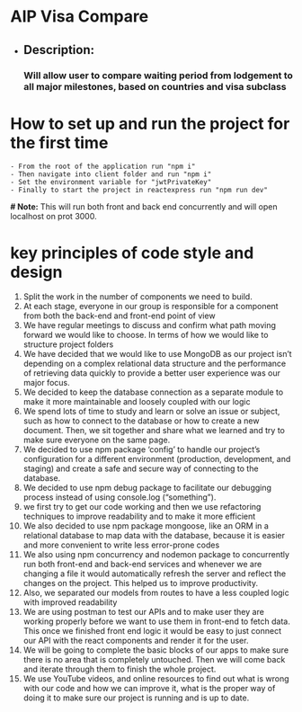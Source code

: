 # AIP Visa Compare

- ## Description:
  ### Will allow user to compare waiting period from lodgement to all major milestones, based on countries and visa subclass

# How to set up and run the project for the first time

    - From the root of the application run "npm i"
    - Then navigate into client folder and run "npm i"
    - Set the environment variable for "jwtPrivateKey"
    - Finally to start the project in reactexpress run "npm run dev"

<strong># Note:</strong> This will run both front and back end concurrently and will open localhost on prot 3000.

# key principles of code style and design

1. Split the work in the number of components we need to build.
2. At each stage, everyone in our group is responsible for a component from both the back-end and front-end point of view
3. We have regular meetings to discuss and confirm what path moving forward we would like to choose. In terms of how we would like to structure project folders
4. We have decided that we would like to use MongoDB as our project isn’t depending on a complex relational data structure and the performance of retrieving data quickly to provide a better user experience was our major focus.
5. We decided to keep the database connection as a separate module to make it more maintainable and loosely coupled with our logic
6. We spend lots of time to study and learn or solve an issue or subject, such as how to connect to the database or how to create a new document. Then, we sit together and share what we learned and try to make sure everyone on the same page.
7. We decided to use npm package ‘config’ to handle our project’s configuration for a different environment (production, development, and staging) and create a safe and secure way of connecting to the database.
8. We decided to use npm debug package to facilitate our debugging process instead of using console.log (“something”).
9. we first try to get our code working and then we use refactoring techniques to improve readability and to make it more efficient
10. We also decided to use npm package mongoose, like an ORM in a relational database to map data with the database, because it is easier and more convenient to write less error-prone codes
11. We also using npm concurrency and nodemon package to concurrently run both front-end and back-end services and whenever we are changing a file it would automatically refresh the server and reflect the changes on the project. This helped us to improve productivity.
12. Also, we separated our models from routes to have a less coupled logic with improved readability
13. We are using postman to test our APIs and to make user they are working properly before we want to use them in front-end to fetch data. This once we finished front end logic it would be easy to just connect our API with the react components and render it for the user.
14. We will be going to complete the basic blocks of our apps to make sure there is no area that is completely untouched. Then we will come back and iterate through them to finish the whole project.
15. We use YouTube videos, and online resources to find out what is wrong with our code and how we can improve it, what is the proper way of doing it to make sure our project is running and is up to date.
